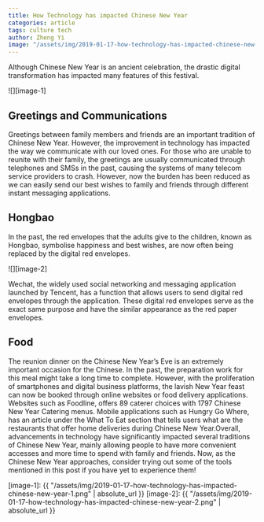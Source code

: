 ```yaml
---
title: How Technology has impacted Chinese New Year
categories: article
tags: culture tech
author: Zheng Yi
image: "/assets/img/2019-01-17-how-technology-has-impacted-chinese-new-year-preview.png"
---
```



Although Chinese New Year is an ancient celebration, the drastic digital transformation has impacted many features of this festival.

![][image-1]

## Greetings and Communications

Greetings between family members and friends are an important tradition of Chinese New Year. However, the improvement in technology has impacted the way we communicate with our loved ones. For those who are unable to reunite with their family, the greetings are usually communicated through telephones and SMSs in the past, causing the systems of many telecom service providers to crash. However, now the burden has been reduced as we can easily send our best wishes to family and friends through different instant messaging applications.

## Hongbao

In the past, the red envelopes that the adults give to the children, known as Hongbao, symbolise happiness and best wishes, are now often being replaced by the digital red envelopes.

![][image-2]

Wechat, the widely used social networking and messaging application launched by Tencent, has a function that allows users to send digital red envelopes through the application. These digital red envelopes serve as the exact same purpose and have the similar appearance as the red paper envelopes.

## Food

The reunion dinner on the Chinese New Year’s Eve is an extremely important occasion for the Chinese. In the past, the preparation work for this meal might take a long time to complete. However, with the proliferation of smartphones and digital business platforms, the lavish New Year feast can now be booked through online websites or food delivery applications. Websites such as Foodline, offers 89 caterer choices with 1797 Chinese New Year Catering menus. Mobile applications such as Hungry Go Where, has an article under the What To Eat section that tells users what are the restaurants that offer home deliveries during Chinese New Year.Overall, advancements in technology have significantly impacted several traditions of Chinese New Year, mainly allowing people to have more convenient accesses and more time to spend with family and friends. Now, as the Chinese New Year approaches, consider trying out some of the tools mentioned in this post if you have yet to experience them!

[image-1]: {{ "/assets/img/2019-01-17-how-technology-has-impacted-chinese-new-year-1.png" | absolute_url }}
[image-2]: {{ "/assets/img/2019-01-17-how-technology-has-impacted-chinese-new-year-2.png" | absolute_url }}